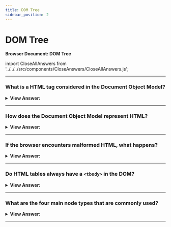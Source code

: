 ```yaml
---
title: DOM Tree
sidebar_position: 2
---
```


# DOM Tree

**Browser Document: DOM Tree**

<head>
  <title>DOM Tree - JavaScript Interview Questions & Answers</title>
  <meta charSet="utf-8" />
</head>

import CloseAllAnswers from '../../../src/components/CloseAnswers/CloseAllAnswers.js';

<CloseAllAnswers />

---

### What is a HTML tag considered in the Document Object Model?

<details>
  <summary><strong>View Answer:</strong></summary>
  <div>
  <div><strong>Interview Response:</strong> According to the Document Object Model (DOM), every HTML tag is an object. Nested tags are “children” of the enclosing one. The text inside a tag is an object as well. All these objects are accessible using JavaScript, and we can use them to modify the page. For example, document.body is the object representing the &#8249;body&#8250; tag.
</div><br />
  <div><strong className="codeExample">Code Example:</strong><br /><br />

  <div></div>

```js
document.body.style.background = 'red'; // make the background red

setTimeout(() => (document.body.style.background = ''), 3000); // return back

alert(document.body); // alerts [object HTMLBodyElement]
```

  </div>
  </div>
</details>

---

### How does the Document Object Model represent HTML?

<details>
  <summary><strong>View Answer:</strong></summary>
  <div>
  <div><strong>Interview Response:</strong> The DOM represents HTML as a tree structure of tags.
</div><br />
  <div><strong className="codeExample">Code Example:</strong><br /><br />

  <div></div>

```html
<!DOCTYPE html>
<html lang="en">
  <head>
    <meta charset="UTF-8" />
    <meta name="viewport" content="width=device-width, initial-scale=1.0" />
    <title>Document</title>
  </head>
  <body>
    <!-- Parent DIV -->
    <div id="parent">
      <!-- Child DIV -->
      <div id="child"></div>
    </div>
  </body>
</html>
```

  </div>
  </div>
</details>

---

### If the browser encounters malformed HTML, what happens?

<details>
  <summary><strong>View Answer:</strong></summary>
  <div>
  <div><strong>Interview Response:</strong> If the browser encounters malformed HTML, it automatically corrects it when making the DOM.</div><br />
  <div><strong>Technical Response:</strong> If the browser encounters malformed HTML, it automatically corrects it when making the DOM. For instance, the top tag is always &#8249;html&#8250;. Even if it does not exist in the document, it will exist in the DOM, because the browser will create it. The same goes for &#8249;body&#8250;. While generating the DOM, browsers automatically process errors in the document, close tags and so on.
  </div><br />
  <div><strong className="codeExample">Code Example:</strong><br /><br />

  <div></div>

```html
<!-- Malformed HTML before DOM generation -->
<p>
  Hello
  <li>Mom</li>
  <li>and</li>
  <li>
    Dad
    <!-- Fixed, After DOM generation -->
    <p>
      Hello
      <li>Mom</li>
      <li>and</li>
      <li>Dad</li>
    </p>
  </li>
</p>
```

  </div>
  </div>
</details>

---

### Do HTML tables always have a `<tbody>` in the DOM?

<details>
  <summary><strong>View Answer:</strong></summary>
  <div>
  <div><strong>Interview Response:</strong> Yes, it is an interesting “special case” with tables. By DOM specification they must have &#8249;tbody&#8250; tag, but HTML text may omit it. Then the browser creates &#8249;tbody&#8250; in the DOM automatically.
</div><br />
  <div><strong className="codeExample">Code Example:</strong><br /><br />

  <div></div>

```html
<!-- Before DOM generation -->
<table id="table">
  <tr>
    <td>1</td>
  </tr>
</table>

<!-- Now, After DOM generation -->
<table id="table">
  <tbody>
    <tr>
      <td>1</td>
    </tr>
  </tbody>
</table>
```

  </div>
  </div>
</details>

---

### What are the four main node types that are commonly used?

<details>
  <summary><strong>View Answer:</strong></summary>
  <div>
  <div><strong>Interview Response:</strong> The four main node types include document, element, text, and comment nodes.</div><br />
  <div><strong>Technical Response:</strong> There are 12 node types. In practice we usually work with 4 of them. The four main node types include document, element, text, and comment nodes. The document node is the entry point into the DOM. The element nodes consist of the HTML-tags which are the tree building blocks. The comment node is used to place information, but it will not be shown, but JS can read it from the DOM.
  </div>
  </div>
</details>

---
